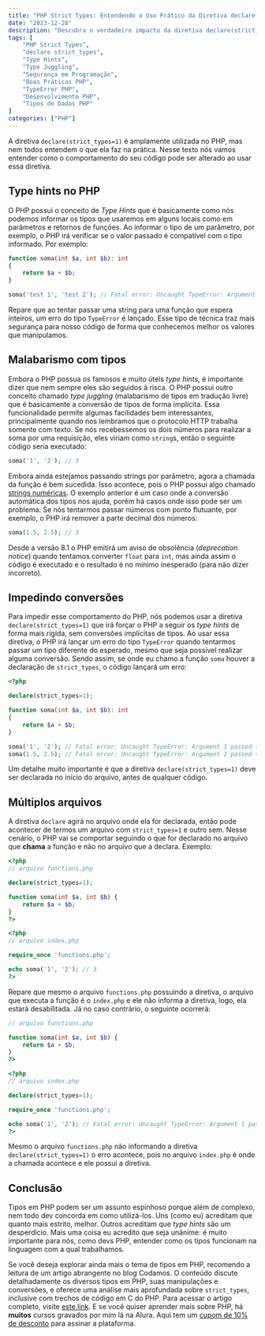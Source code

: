 ```yaml
---
title: "PHP Strict Types: Entendendo o Uso Prático da Diretiva declare(strict_types=1) no PHP"
date: "2023-12-28"
description: "Descubra o verdadeiro impacto da diretiva declare(strict_types=1) no PHP. Este guia prático explora de maneira simples e direta como essa diretiva influencia o comportamento do seu código, assegurando integridade e segurança."
tags: [
    "PHP Strict Types",
    "declare strict_types",
    "Type Hints",
    "Type Juggling",
    "Segurança em Programação",
    "Boas Práticas PHP",
    "TypeError PHP",
    "Desenvolvimento PHP",
    "Tipos de Dados PHP"
]
categories: ["PHP"]
---
```


A diretiva `declare(strict_types=1)` é amplamente utilizada no PHP, mas nem todos entendem o que ela faz na prática. Nesse texto nós vamos entender como o comportamento do seu código pode ser alterado ao usar essa diretiva.

## Type hints no PHP

O PHP possui o conceito de _Type Hints_ que é basicamente como nós podemos informar os tipos que usaremos em alguns locais como em parâmetros e retornos de funções. Ao informar o tipo de um parâmetro, por exemplo, o PHP irá verificar se o valor passado é compatível com o tipo informado. Por exemplo:

```php
function soma(int $a, int $b): int
{
    return $a + $b;
}

soma('test 1', 'test 2'); // Fatal error: Uncaught TypeError: Argument 1 passed to soma() must be of the type int, string given
```

Repare que ao tentar passar uma string para uma função que espera inteiros, um erro do tipo `TypeError` é lançado. Esse tipo de técnica traz mais segurança para nosso código de forma que conhecemos melhor os valores que manipulamos.

## Malabarismo com tipos

Embora o PHP possua os famosos e muito úteis _type hints_, é importante dizer que nem sempre eles são seguidos à risca. O PHP possui outro conceito chamado _type juggling_ (malabarismo de tipos em tradução livre) que é basicamente a conversão de tipos de forma implícita. Essa funcionalidade permite algumas facilidades bem interessantes, principalmente quando nos lembramos que o protocolo HTTP trabalha somente com texto. Se nós recebessemos os dois números para realizar a soma por uma requisição, eles viriam como `string`s, então o seguinte código seria executado:
    
```php
soma('1', '2'); // 3
```

Embora ainda estejamos passando strings por parâmetro, agora a chamada da função é bem sucedida. Isso acontece, pois o PHP possui algo chamado [strings numéricas](https://www.youtube.com/watch?v=sKw-ruVP9cw). O exemplo anterior é um caso onde a conversão automática dos tipos nos ajuda, porém há casos onde isso pode ser um problema. Se nós tentarmos passar números com ponto flutuante, por exemplo, o PHP irá remover a parte decimal dos números:

```php
soma(1.5, 2.5); // 3
```

Desde a versão 8.1 o PHP emitirá um aviso de obsolência (_deprecation notice_) quando tentamos converter `float` para `int`, mas ainda assim o código é executado e o resultado é no mínimo inesperado (para não dizer incorreto).

## Impedindo conversões

Para impedir esse comportamento do PHP, nós podemos usar a diretiva `declare(strict_types=1)` que irá forçar o PHP a seguir os _type hints_ de forma mais rígida, sem conversões implícitas de tipos. Ao usar essa diretiva, o PHP irá lançar um erro do tipo `TypeError` quando tentarmos passar um tipo diferente do esperado, mesmo que seja possível realizar alguma conversão. Sendo assim, se onde eu chamo a função `soma` houver a declaração de `strict_types`, o código lançará um erro:

```php
<?php

declare(strict_types=1);

function soma(int $a, int $b): int
{
    return $a + $b;
}

soma('1', '2'); // Fatal error: Uncaught TypeError: Argument 1 passed to soma() must be of the type int, string given
soma(1.5, 2.5); // Fatal error: Uncaught TypeError: Argument 1 passed to soma() must be of the type int, float given
```

Um detalhe muito importante é que a diretiva `declare(strict_types=1)` deve ser declarada no início do arquivo, antes de qualquer código.

## Múltiplos arquivos

A diretiva `declare` agirá no arquivo onde ela for declarada, então pode acontecer de termos um arquivo com `strict_types=1` e outro sem. Nesse cenário, o PHP vai se comportar seguindo o que for declarado no arquivo que **chama** a função e não no arquivo que a declara. Exemplo:

```php
<?php
// arquivo functions.php

declare(strict_types=1);

function soma(int $a, int $b) {
    return $a + $b;
}
?>

<?php
// arquivo index.php

require_once 'functions.php';

echo soma('1', '2'); // 3
?>
```

Repare que mesmo o arquivo `functions.php` possuindo a diretiva, o arquivo que executa a função é o `index.php` e ele não informa a diretiva, logo, ela estará desabilitada. Já no caso contrário, o seguinte ocorrerá:

```php
// arquivo functions.php

function soma(int $a, int $b) {
    return $a + $b;
}
?>

<?php
// arquivo index.php

declare(strict_types=1);

require_once 'functions.php';

echo soma('1', '2'); // Fatal error: Uncaught TypeError: Argument 1 passed to soma() must be of the type int, string given
?>
```

Mesmo o arquivo `functions.php` não informando a diretiva `declare(strict_types=1)` o erro acontece, pois no arquivo `index.php` é onde a chamada acontece e ele possui a diretiva. 

## Conclusão

Tipos em PHP podem ser um assunto espinhoso porque além de complexo, nem todo dev concorda em como utilizá-los. Uns (como eu) acreditam que quanto mais estrito, melhor. Outros acreditam que _type hints_ são um desperdício. Mais uma coisa eu acredito que seja unânime: é muito importante para nós, como devs PHP, entender como os tipos funcionam na linguagem com a qual trabalhamos.

Se você deseja explorar ainda mais o tema de tipos em PHP, recomendo a leitura de um artigo abrangente no blog Codamos. O conteúdo discute detalhadamente os diversos tipos em PHP, suas manipulações e conversões, e oferece uma análise mais aprofundada sobre `strict_types`, inclusive com trechos de código em C do PHP. Para acessar o artigo completo, visite [este link](https://codamos.com.br/tipos-em-php/). E se você quiser aprender mais sobre PHP, há **muitos** cursos gravados por mim lá na Alura. Aqui tem um [cupom de 10% de desconto](https://tidd.ly/4d42Myb) para assinar a plataforma.
